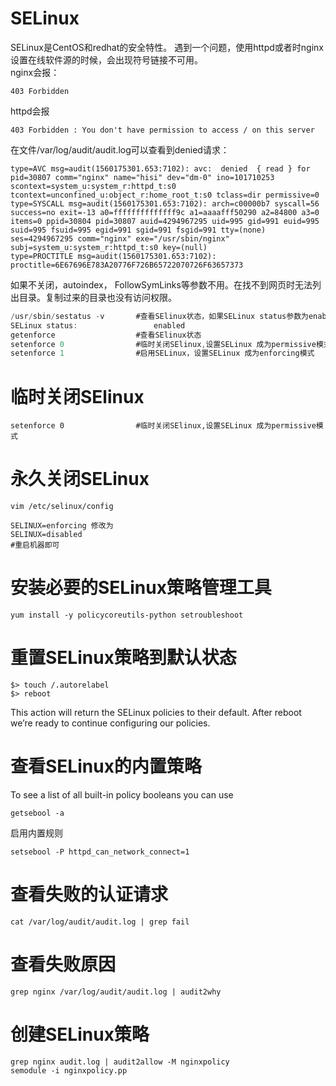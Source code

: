 SELinux
==============
SELinux是CentOS和redhat的安全特性。  遇到一个问题，使用httpd或者时nginx设置在线软件源的时候，会出现符号链接不可用。  
nginx会报：
```
403 Forbidden
```
httpd会报
```
403 Forbidden : You don't have permission to access / on this server
```
在文件/var/log/audit/audit.log可以查看到denied请求：
```
type=AVC msg=audit(1560175301.653:7102): avc:  denied  { read } for  pid=30807 comm="nginx" name="hisi" dev="dm-0" ino=101710253 scontext=system_u:system_r:httpd_t:s0 tcontext=unconfined_u:object_r:home_root_t:s0 tclass=dir permissive=0
type=SYSCALL msg=audit(1560175301.653:7102): arch=c00000b7 syscall=56 success=no exit=-13 a0=ffffffffffffff9c a1=aaaafff50290 a2=84800 a3=0 items=0 ppid=30804 pid=30807 auid=4294967295 uid=995 gid=991 euid=995 suid=995 fsuid=995 egid=991 sgid=991 fsgid=991 tty=(none) ses=4294967295 comm="nginx" exe="/usr/sbin/nginx" subj=system_u:system_r:httpd_t:s0 key=(null)
type=PROCTITLE msg=audit(1560175301.653:7102): proctitle=6E67696E783A20776F726B65722070726F63657373
```
如果不关闭，autoindex， FollowSymLinks等参数不用。在找不到网页时无法列出目录。复制过来的目录也没有访问权限。



```CS
/usr/sbin/sestatus -v       #查看SElinux状态，如果SELinux status参数为enabled即为开启状态
SELinux status:                 enabled
getenforce                  #查看SElinux状态
setenforce 0                #临时关闭SElinux,设置SELinux 成为permissive模式
setenforce 1                #启用SELinux，设置SELinux 成为enforcing模式
```

# 临时关闭SElinux

```
setenforce 0                #临时关闭SElinux,设置SELinux 成为permissive模式
```

# 永久关闭SELinux
```
vim /etc/selinux/config

SELINUX=enforcing 修改为
SELINUX=disabled
#重启机器即可
```

# 安装必要的SELinux策略管理工具
```
yum install -y policycoreutils-python setroubleshoot
```

# 重置SELinux策略到默认状态
```
$> touch /.autorelabel
$> reboot
```
This action will return the SELinux policies to their default. After reboot we’re ready to continue configuring our policies.
# 查看SELinux的内置策略
To see a list of all built-in policy booleans you can use  
```
getsebool -a
```
启用内置规则
```
setsebool -P httpd_can_network_connect=1
```

# 查看失败的认证请求
```
cat /var/log/audit/audit.log | grep fail
```

# 查看失败原因
```
grep nginx /var/log/audit/audit.log | audit2why
```

# 创建SELinux策略
```
grep nginx audit.log | audit2allow -M nginxpolicy
semodule -i nginxpolicy.pp
```